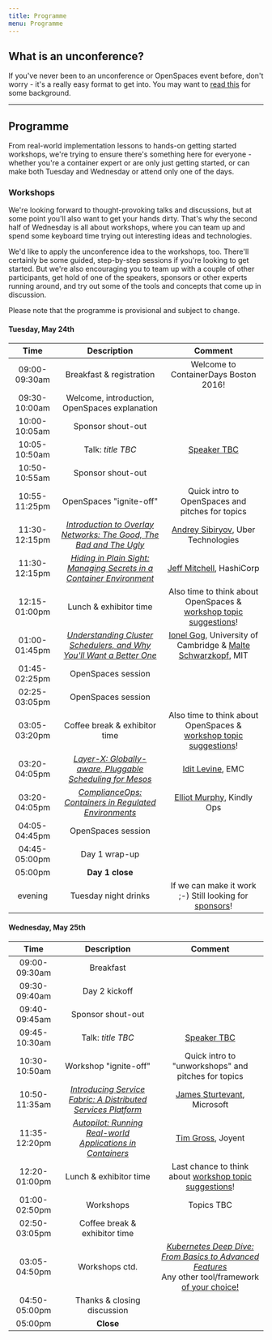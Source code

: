 ```yaml
---
title: Programme
menu: Programme
---
```


## What is an unconference?

If you've never been to an unconference or OpenSpaces event before, don't worry - it's a really easy format to get into. You may want to [read this](http://en.wikipedia.org/wiki/Unconference) for some background.

----

## Programme

From real-world implementation lessons to hands-on getting started workshops, we're trying to ensure there's something here for everyone - whether you're a container expert or are only just getting started, or can make both Tuesday and Wednesday or attend only one of the days.

### <a name="workshops"></a>Workshops

We're looking forward to thought-provoking talks and discussions, but at some point you'll also want to get your hands dirty. That's why the second half of Wednesday is all about workshops, where you can team up and spend some keyboard time trying out interesting ideas and technologies.

We'd like to apply the unconference idea to the workshops, too. There'll certainly be some guided, step-by-step sessions if you're looking to get started. But we're also encouraging you to team up with a couple of other participants, get hold of one of the speakers, sponsors or other experts running around, and try out some of the tools and concepts that come up in discussion.

Please note that the programme is provisional and subject to change.

#### Tuesday, May 24th

| Time    | Description          | Comment |
|:-----------:|:-------------:|:-----------:|
| 09:00-09:30am | Breakfast & registration | Welcome to ContainerDays Boston 2016! |
| 09:30-10:00am | Welcome, introduction, OpenSpaces explanation | |
| 10:00-10:05am | Sponsor shout-out | |
| 10:05-10:50am | Talk: _title TBC_ | [Speaker TBC](../#speakers) |
| 10:50-10:55am | Sponsor shout-out | |
| 10:55-11:25pm | OpenSpaces "ignite-off" | Quick intro to OpenSpaces and pitches for topics |
| 11:30-12:15pm | _[Introduction to Overlay Networks: The Good, The Bad and The Ugly](/2016-boston-programme#overlay)_ | [Andrey Sibiryov](../#speakers), Uber Technologies |
| 11:30-12:15pm | _[Hiding in Plain Sight: Managing Secrets in a Container Environment](/2016-boston-programme#secrets)_ | [Jeff Mitchell](../#speakers), HashiCorp |
| 12:15-01:00pm | Lunch & exhibitor time | Also time to think about OpenSpaces & [workshop topic suggestions](../#workshops)! |
| 01:00-01:45pm | _[Understanding Cluster Schedulers, and Why You'll Want a Better One](/2016-boston-programme#schedulers)_ | [Ionel Gog](../#speakers), University of Cambridge & [Malte Schwarzkopf](../#speakers), MIT |
| 01:45-02:25pm | OpenSpaces session | |
| 02:25-03:05pm | OpenSpaces session | |
| 03:05-03:20pm | Coffee break & exhibitor time | Also time to think about OpenSpaces & [workshop topic suggestions](../#workshops)! |
| 03:20-04:05pm | _[Layer-X: Globally-aware, Pluggable Scheduling for Mesos](/2016-boston-programme#layerx)_ | [Idit Levine](../#speakers), EMC |
| 03:20-04:05pm | _[ComplianceOps: Containers in Regulated Environments](/2016-boston-programme#compliance)_ | [Elliot Murphy](../#speakers), Kindly Ops |
| 04:05-04:45pm | OpenSpaces session | |
| 04:45-05:00pm | Day 1 wrap-up | |
| 05:00pm | **Day 1 close** | |
| evening | Tuesday night drinks | If we can make it work ;-) Still looking for [sponsors](../#sponsors)! |

#### Wednesday, May 25th

| Time    | Description          | Comment |
|:-----------:|:-------------:|:-----------:|
| 09:00-09:30am | Breakfast | |
| 09:30-09:40am | Day 2 kickoff | |
| 09:40-09:45am | Sponsor shout-out | |
| 09:45-10:30am | Talk: _title TBC_ | [Speaker TBC](../#speakers) |
| 10:30-10:50am | Workshop "ignite-off" | Quick intro to "unworkshops" and pitches for topics |
| 10:50-11:35am | _[Introducing Service Fabric: A Distributed Services Platform](/2016-boston-programme#servicefabric)_ | [James Sturtevant](../#speakers), Microsoft |
| 11:35-12:20pm | _[Autopilot: Running Real-world Applications in Containers](/2016-boston-programme#autopilot)_ | [Tim Gross](../#speakers), Joyent |
| 12:20-01:00pm | Lunch & exhibitor time | Last chance to think about [workshop topic suggestions](../#workshops)! |
| 01:00-02:50pm | Workshops | Topics TBC |
| 02:50-03:05pm | Coffee break & exhibitor time | |
| 03:05-04:50pm | Workshops ctd. | _[Kubernetes Deep Dive: From Basics to Advanced Features](/2016-boston-programme#kubernetes)_<br/>Any other tool/framework [of your choice!](../#workshops) |
| 04:50-05:00pm | Thanks & closing discussion | |
| 05:00pm | **Close** | |
